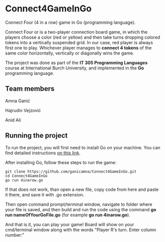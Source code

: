 # Connect4GameInGo
Connect Four (4 in a row) game in Go (programming language).

Connect Four or  is a two-player connection board game, in which the players choose a color (red or yellow) and then take turns dropping colored tokens into a vertically suspended grid. In our case, red player is always first one to play. Whichever player manages to **connect 4 tokens** of the same color horizontally, vertically or diagonally wins the game.

The project was done as part of the **IT 305 Programming Languages** course at International Burch University, and implemented in the **Go** programming language.

## Team members
Amna Ganić

Hajrudin Vejzović

Anid Ali

## Running the project

To run the project, you will first need to install Go on your machine. You can find detailed instructions [on this link](https://go.dev/doc/install). 

After installing Go, follow these steps to run the game:
```
git clone https://github.com/ganicamna/Connect4GameInGo.git
cd Connect4GameInGo
go run 4inarow.go
```
If that does not work, than open a new file, copy code from here and paste it there, and save it with .go extension. 

Then open command prompt/terminal window, navigate to folder where your file is saved, and then build and run the code using the command **go run nameOfYourGoFile.go** (for example **go run 4inarow.go**).

And that is it, you can play your game! Board will show on your cmd/terminal window along with the words "Player R's turn. Enter column number:"
